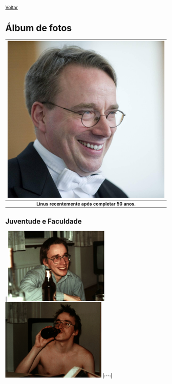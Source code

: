 [Voltar](intro.md)

# Álbum de fotos

| <img alt="Linus aos 50 anos" src="assets/linus-50.png" width="800"/> |
|:--:|
| <b>Linus recentemente após completar 50 anos.</b>|

## Juventude e Faculdade

| <img alt="Linus sorrindo ao lado de uma garrafa de cerveja" src="assets/linus-college-2.png" width="300" />
<img alt="Linus, sem camisa, bebendo cerveja" src="assets/linus-college-3.png" width="300" />
|:--:|
